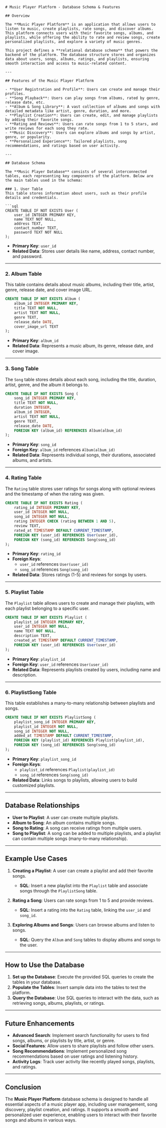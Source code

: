 ```
# Music Player Platform - Database Schema & Features

## Overview

The **Music Player Platform** is an application that allows users to listen to music, create playlists, rate songs, and discover albums. This platform connects users with their favorite songs, albums, and playlists, while offering the ability to rate and review songs, create personalized playlists, and explore a variety of music genres.

This project defines a **relational database schema** that powers the backend of the platform. The database structure stores and organizes data about users, songs, albums, ratings, and playlists, ensuring smooth interaction and access to music-related content.

---

## Features of the Music Player Platform

- **User Registration and Profile**: Users can create and manage their profiles.
- **Song Playback**: Users can play songs from albums, rated by genre, release date, etc.
- **Album & Song Library**: A vast collection of albums and songs with detailed metadata like artist, genre, duration, and more.
- **Playlist Creation**: Users can create, edit, and manage playlists by adding their favorite songs.
- **Rating and Reviews**: Users can rate songs from 1 to 5 stars, and write reviews for each song they rate.
- **Music Discovery**: Users can explore albums and songs by artist, genre, or popularity.
- **Personalized Experience**: Tailored playlists, song recommendations, and ratings based on user activity.

---

## Database Schema

The **Music Player Database** consists of several interconnected tables, each representing key components of the platform. Below are the main tables used in the schema:

### 1. User Table
This table stores information about users, such as their profile details and credentials.

```sql
CREATE TABLE IF NOT EXISTS User (
    user_id INTEGER PRIMARY KEY, 
    name TEXT NOT NULL, 
    address TEXT, 
    contact_number TEXT, 
    password TEXT NOT NULL
);
```

- **Primary Key**: `user_id`
- **Related Data**: Stores user details like name, address, contact number, and password.

---

### 2. Album Table
This table contains details about music albums, including their title, artist, genre, release date, and cover image URL.

```sql
CREATE TABLE IF NOT EXISTS Album (
    album_id INTEGER PRIMARY KEY, 
    title TEXT NOT NULL, 
    artist TEXT NOT NULL, 
    genre TEXT, 
    release_date DATE, 
    cover_image_url TEXT
);
```

- **Primary Key**: `album_id`
- **Related Data**: Represents a music album, its genre, release date, and cover image.

---

### 3. Song Table
The `Song` table stores details about each song, including the title, duration, artist, genre, and the album it belongs to.

```sql
CREATE TABLE IF NOT EXISTS Song (
    song_id INTEGER PRIMARY KEY, 
    title TEXT NOT NULL, 
    duration INTEGER, 
    album_id INTEGER, 
    artist TEXT NOT NULL, 
    genre TEXT, 
    release_date DATE, 
    FOREIGN KEY (album_id) REFERENCES Album(album_id)
);
```

- **Primary Key**: `song_id`
- **Foreign Key**: `album_id` references `Album(album_id)`
- **Related Data**: Represents individual songs, their durations, associated albums, and artists.

---

### 4. Rating Table
The `Rating` table stores user ratings for songs along with optional reviews and the timestamp of when the rating was given.

```sql
CREATE TABLE IF NOT EXISTS Rating (
    rating_id INTEGER PRIMARY KEY, 
    user_id INTEGER NOT NULL, 
    song_id INTEGER NOT NULL, 
    rating INTEGER CHECK (rating BETWEEN 1 AND 5), 
    review TEXT, 
    rated_at TIMESTAMP DEFAULT CURRENT_TIMESTAMP, 
    FOREIGN KEY (user_id) REFERENCES User(user_id), 
    FOREIGN KEY (song_id) REFERENCES Song(song_id)
);
```

- **Primary Key**: `rating_id`
- **Foreign Keys**: 
  - `user_id` references `User(user_id)`
  - `song_id` references `Song(song_id)`
- **Related Data**: Stores ratings (1-5) and reviews for songs by users.

---

### 5. Playlist Table
The `Playlist` table allows users to create and manage their playlists, with each playlist belonging to a specific user.

```sql
CREATE TABLE IF NOT EXISTS Playlist (
    playlist_id INTEGER PRIMARY KEY, 
    user_id INTEGER NOT NULL, 
    name TEXT NOT NULL, 
    description TEXT, 
    created_at TIMESTAMP DEFAULT CURRENT_TIMESTAMP, 
    FOREIGN KEY (user_id) REFERENCES User(user_id)
);
```

- **Primary Key**: `playlist_id`
- **Foreign Key**: `user_id` references `User(user_id)`
- **Related Data**: Represents playlists created by users, including name and description.

---

### 6. PlaylistSong Table
This table establishes a many-to-many relationship between playlists and songs.

```sql
CREATE TABLE IF NOT EXISTS PlaylistSong (
    playlist_song_id INTEGER PRIMARY KEY, 
    playlist_id INTEGER NOT NULL, 
    song_id INTEGER NOT NULL, 
    added_at TIMESTAMP DEFAULT CURRENT_TIMESTAMP, 
    FOREIGN KEY (playlist_id) REFERENCES Playlist(playlist_id), 
    FOREIGN KEY (song_id) REFERENCES Song(song_id)
);
```

- **Primary Key**: `playlist_song_id`
- **Foreign Keys**: 
  - `playlist_id` references `Playlist(playlist_id)`
  - `song_id` references `Song(song_id)`
- **Related Data**: Links songs to playlists, allowing users to build customized playlists.

---

## Database Relationships

- **User to Playlist**: A user can create multiple playlists.
- **Album to Song**: An album contains multiple songs.
- **Song to Rating**: A song can receive ratings from multiple users.
- **Song to Playlist**: A song can be added to multiple playlists, and a playlist can contain multiple songs (many-to-many relationship).
  
---

## Example Use Cases

1. **Creating a Playlist**: A user can create a playlist and add their favorite songs.
   - **SQL**: Insert a new playlist into the `Playlist` table and associate songs through the `PlaylistSong` table.

2. **Rating a Song**: Users can rate songs from 1 to 5 and provide reviews.
   - **SQL**: Insert a rating into the `Rating` table, linking the `user_id` and `song_id`.

3. **Exploring Albums and Songs**: Users can browse albums and listen to songs.
   - **SQL**: Query the `Album` and `Song` tables to display albums and songs to the user.

---

## How to Use the Database

1. **Set up the Database**: Execute the provided SQL queries to create the tables in your database.
2. **Populate the Tables**: Insert sample data into the tables to test the platform.
3. **Query the Database**: Use SQL queries to interact with the data, such as retrieving songs, albums, playlists, or ratings.

---

## Future Enhancements

- **Advanced Search**: Implement search functionality for users to find songs, albums, or playlists by title, artist, or genre.
- **Social Features**: Allow users to share playlists and follow other users.
- **Song Recommendations**: Implement personalized song recommendations based on user ratings and listening history.
- **Activity Logs**: Track user activity like recently played songs, playlists, and ratings.

---

## Conclusion

The **Music Player Platform** database schema is designed to handle all essential aspects of a music player app, including user management, song discovery, playlist creation, and ratings. It supports a smooth and personalized user experience, enabling users to interact with their favorite songs and albums in various ways.
```
